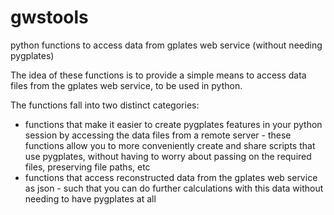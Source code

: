 # gwstools
python functions to access data from gplates web service (without needing pygplates)

The idea of these functions is to provide a simple means to access data files from the gplates web service,
to be used in python.

The functions fall into two distinct categories:
- functions that make it easier to create pygplates features in your python session by accessing the data files from
a remote server - these functions allow you to more conveniently create and share scripts that use pygplates, without
having to worry about passing on the required files, preserving file paths, etc
- functions that access reconstructed data from the gplates web service as json - such that you can do further 
calculations with this data without needing to have pygplates at all
